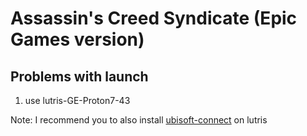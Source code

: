 # Assassin's Creed Syndicate (Epic Games version)

## Problems with launch

1. use lutris-GE-Proton7-43

Note: I recommend you to also install [ubisoft-connect](../ubisoft-connect) on lutris
